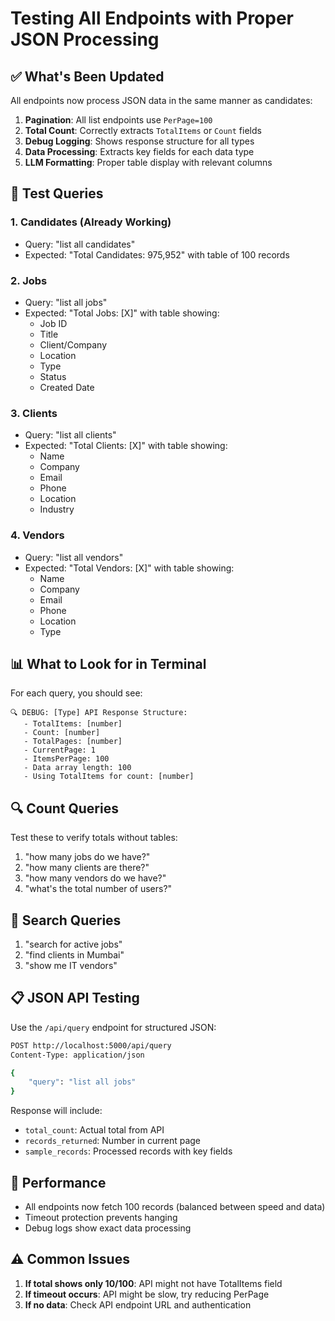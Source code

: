 # Testing All Endpoints with Proper JSON Processing

## ✅ What's Been Updated

All endpoints now process JSON data in the same manner as candidates:

1. **Pagination**: All list endpoints use `PerPage=100`
2. **Total Count**: Correctly extracts `TotalItems` or `Count` fields
3. **Debug Logging**: Shows response structure for all types
4. **Data Processing**: Extracts key fields for each data type
5. **LLM Formatting**: Proper table display with relevant columns

## 🧪 Test Queries

### 1. **Candidates** (Already Working)
- Query: "list all candidates"
- Expected: "Total Candidates: 975,952" with table of 100 records

### 2. **Jobs**
- Query: "list all jobs"
- Expected: "Total Jobs: [X]" with table showing:
  - Job ID
  - Title
  - Client/Company
  - Location
  - Type
  - Status
  - Created Date

### 3. **Clients**
- Query: "list all clients"
- Expected: "Total Clients: [X]" with table showing:
  - Name
  - Company
  - Email
  - Phone
  - Location
  - Industry

### 4. **Vendors**
- Query: "list all vendors"
- Expected: "Total Vendors: [X]" with table showing:
  - Name
  - Company
  - Email
  - Phone
  - Location
  - Type

## 📊 What to Look for in Terminal

For each query, you should see:

```
🔍 DEBUG: [Type] API Response Structure:
   - TotalItems: [number]
   - Count: [number]
   - TotalPages: [number]
   - CurrentPage: 1
   - ItemsPerPage: 100
   - Data array length: 100
   - Using TotalItems for count: [number]
```

## 🔍 Count Queries

Test these to verify totals without tables:

1. "how many jobs do we have?"
2. "how many clients are there?"
3. "how many vendors do we have?"
4. "what's the total number of users?"

## 🔎 Search Queries

1. "search for active jobs"
2. "find clients in Mumbai"
3. "show me IT vendors"

## 📋 JSON API Testing

Use the `/api/query` endpoint for structured JSON:

```bash
POST http://localhost:5000/api/query
Content-Type: application/json

{
    "query": "list all jobs"
}
```

Response will include:
- `total_count`: Actual total from API
- `records_returned`: Number in current page
- `sample_records`: Processed records with key fields

## 🚀 Performance

- All endpoints now fetch 100 records (balanced between speed and data)
- Timeout protection prevents hanging
- Debug logs show exact data processing

## ⚠️ Common Issues

1. **If total shows only 10/100**: API might not have TotalItems field
2. **If timeout occurs**: API might be slow, try reducing PerPage
3. **If no data**: Check API endpoint URL and authentication
